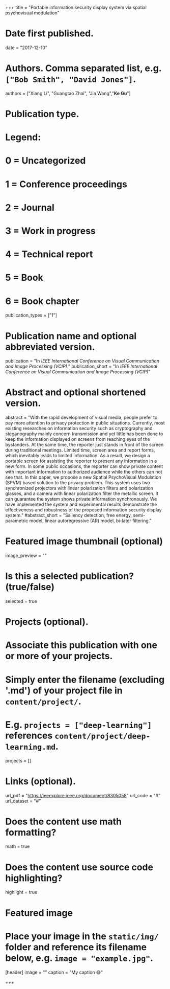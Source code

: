 +++
title = "Portable information security display system via spatial psychovisual modulation"

# Date first published.
date = "2017-12-10"

# Authors. Comma separated list, e.g. `["Bob Smith", "David Jones"]`.
authors = ["Xiang Li", "Guangtao Zhai", "Jia Wang","**Ke Gu**"]
# Publication type.
# Legend:
# 0 = Uncategorized
# 1 = Conference proceedings
# 2 = Journal
# 3 = Work in progress
# 4 = Technical report
# 5 = Book
# 6 = Book chapter
publication_types = ["1"]

# Publication name and optional abbreviated version.
publication = "In *IEEE International Conference on Visual Communication and Image Processing (VCIP)*."
publication_short = "In *IEEE International Conference on Visual Communication and Image Processing (VCIP)*"

# Abstract and optional shortened version.
abstract = "With the rapid development of visual media, people prefer to pay more attention to privacy protection in public situations. Currently, most existing researches on information security such as cryptography and steganography mainly concern transmission and yet little has been done to keep the information displayed on screens from reaching eyes of the bystanders. At the same time, the reporter just stands in front of the screen during traditional meetings. Limited time, screen area and report forms, which inevitably leads to limited information. As a result, we design a portable screen for assisting the reporter to present any information in a new form. In some public occasions, the reporter can show private content with important information to authorized audience while the others can not see that. In this paper, we propose a new Spatial PsychoVisual Modulation (SPVM) based solution to the privacy problem. This system uses two synchronized projectors with linear polarization filters and polarization glasses, and a camera with linear polarization filter the metallic screen. It can guarantee the system shows private information synchronously. We have implemented the system and experimental results demonstrate the effectiveness and robustness of the proposed information security display system."
#abstract_short = "Saliency detection, free energy, semi-parametric model, linear autoregressive (AR) model, bi-later filtering."

# Featured image thumbnail (optional)
image_preview = ""

# Is this a selected publication? (true/false)
selected = true

# Projects (optional).
#   Associate this publication with one or more of your projects.
#   Simply enter the filename (excluding '.md') of your project file in `content/project/`.
#   E.g. `projects = ["deep-learning"]` references `content/project/deep-learning.md`.
projects = []

# Links (optional).
url_pdf = "https://ieeexplore.ieee.org/document/8305058"
url_code = "#"
url_dataset = "#"




# Does the content use math formatting?
math = true

# Does the content use source code highlighting?
highlight = true

# Featured image
# Place your image in the `static/img/` folder and reference its filename below, e.g. `image = "example.jpg"`.
[header]
image = ""
caption = "My caption 😄"

+++
